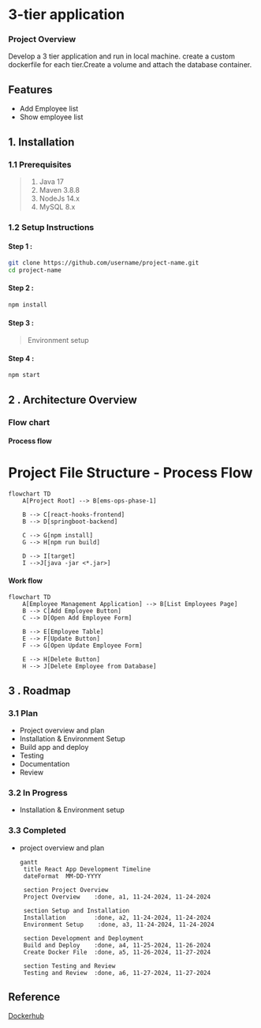 # 3-tier application
### Project Overview
Develop a 3 tier application and run in local machine. create a custom dockerfile for each tier.Create a volume and attach the database container.
## Features
* Add Employee list
* Show employee list
## 1. Installation 
### 1.1  Prerequisites
> 1. Java 17
> 2. Maven 3.8.8
> 3. NodeJs 14.x
> 4. MySQL 8.x
### 1.2 Setup Instructions
#### Step 1 : 
```bash
git clone https://github.com/username/project-name.git
cd project-name
```
#### Step 2 :
```bash
npm install
```
#### Step 3 :
> Environment setup
#### Step 4 :
```bash
npm start
```
## 2 . Architecture Overview
### Flow chart
#### Process flow
# Project File Structure - Process Flow

```mermaid
flowchart TD
    A[Project Root] --> B[ems-ops-phase-1]
    
    B --> C[react-hooks-frontend]
    B --> D[springboot-backend]

    C --> G[npm install]
    G --> H[npm run build]

    D --> I[target]
    I -->J[java -jar <*.jar>]
```

#### Work flow
```mermaid
flowchart TD
    A[Employee Management Application] --> B[List Employees Page]
    B --> C[Add Employee Button]
    C --> D[Open Add Employee Form]

    B --> E[Employee Table]
    E --> F[Update Button]
    F --> G[Open Update Employee Form]

    E --> H[Delete Button]
    H --> J[Delete Employee from Database]
```
## 3 . Roadmap
### 3.1 Plan
* Project overview and plan
* Installation & Environment Setup
* Build app and deploy
* Testing
* Documentation
* Review
### 3.2 In Progress
* Installation & Environment setup
### 3.3 Completed
* project overview and plan
   ```mermaid
  gantt
    title React App Development Timeline
    dateFormat  MM-DD-YYYY
    
    section Project Overview
    Project Overview    :done, a1, 11-24-2024, 11-24-2024
    
    section Setup and Installation
    Installation        :done, a2, 11-24-2024, 11-24-2024
    Environment Setup    :done, a3, 11-24-2024, 11-24-2024
    
    section Development and Deployment
    Build and Deploy    :done, a4, 11-25-2024, 11-26-2024
    Create Docker File  :done, a5, 11-26-2024, 11-27-2024
    
    section Testing and Review
    Testing and Review  :done, a6, 11-27-2024, 11-27-2024

  ```
## Reference
[Dockerhub](https://hub.docker.com/)

